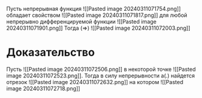 Пусть непрерывная функция ![[Pasted image 20240311071754.png]] обладает свойством ![[Pasted image 20240311071817.png]] 
для любой непрерывно дифференцируемой функции ![[Pasted image 20240311071901.png]]
Тогда (=>) ![[Pasted image 20240311072003.png]] 

# Доказательство
Пусть ![[Pasted image 20240311072506.png]] в некоторой точке ![[Pasted image 20240311072523.png]]. Тогда в силу непрерывности а(.) найдется отрезок ![[Pasted image 20240311072632.png]] на котором 
![[Pasted image 20240311072718.png]]
